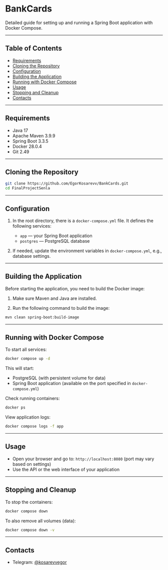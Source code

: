 # BankCards

Detailed guide for setting up and running a Spring Boot application with Docker Compose.

---

## Table of Contents

- [Requirements](#requirements)  
- [Cloning the Repository](#cloning-the-repository)  
- [Configuration](#configuration)  
- [Building the Application](#building-the-application)  
- [Running with Docker Compose](#running-with-docker-compose)  
- [Usage](#usage)  
- [Stopping and Cleanup](#stopping-and-cleanup)  
- [Contacts](#contacts)  

---

## Requirements
- Java 17  
- Apache Maven 3.9.9  
- Spring Boot 3.3.5  
- Docker 28.0.4  
- Git 2.49  

---

## Cloning the Repository

```bash
git clone https://github.com/EgorKosarevv/BankCards.git
cd FinalProjectSenla
```

---

## Configuration

1. In the root directory, there is a `docker-compose.yml` file. It defines the following services:  
   - `app` — your Spring Boot application  
   - `postgres` — PostgreSQL database  

2. If needed, update the environment variables in `docker-compose.yml`, e.g., database settings.

---

## Building the Application

Before starting the application, you need to build the Docker image:

1. Make sure Maven and Java are installed.

2. Run the following command to build the image:

```bash
mvn clean spring-boot:build-image
```

---

## Running with Docker Compose

To start all services:

```bash
docker compose up -d
```

This will start:  
- PostgreSQL (with persistent volume for data)  
- Spring Boot application (available on the port specified in `docker-compose.yml`)  

Check running containers:

```bash
docker ps
```

View application logs:

```bash
docker compose logs -f app
```

---

## Usage

- Open your browser and go to: `http://localhost:8080` (port may vary based on settings)  
- Use the API or the web interface of your application  

---

## Stopping and Cleanup

To stop the containers:

```bash
docker compose down
```

To also remove all volumes (data):

```bash
docker compose down -v
```

---

## Contacts

- Telegram: [@kosarevvegor](https://t.me/kosarevvegor)
